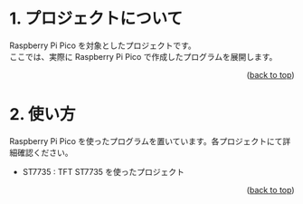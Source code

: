 <a name="readme-top"></a>

<!-- ABOUT THE PROJECT -->

# 1. プロジェクトについて

Raspberry Pi Pico を対象としたプロジェクトです。  
ここでは、実際に Raspberry Pi Pico で作成したプログラムを展開します。

<p align="right">(<a href="#readme-top">back to top</a>)</p>

<!-- USAGE EXAMPLES -->

# 2. 使い方

Raspberry Pi Pico を使ったプログラムを置いています。各プロジェクトにて詳細確認ください。

- ST7735 : TFT ST7735 を使ったプロジェクト

<p align="right">(<a href="#readme-top">back to top</a>)</p>
